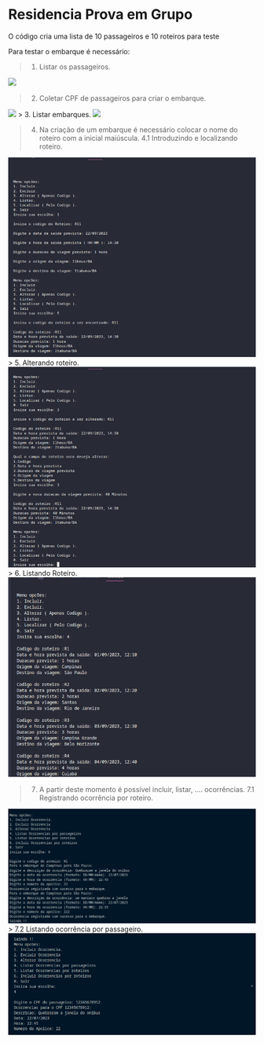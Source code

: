 # Residencia Prova em Grupo 

O código cria uma lista de 10 passageiros e 10 roteiros para teste

Para testar o embarque é necessário: 

> 1. Listar os passageiros.
<img src="/grupo/screens/Teste Módulo Passageiro - Incluindo.png">

> 2. Coletar CPF de passageiros para criar o embarque.
<img src="/grupo/screens/Teste Módulo Embarque - Gerando lista de Passageiros e Registrando Embarques.png">
> 3. Listar embarques.
<img src="/grupo/screens/Teste Módulo Embarque - Registro e Listagem de Embarques.png.png">

> 4. Na criação de um embarque é necessário colocar o nome do roteiro com a inicial maiúscula.
> 4.1 Introduzindo e localizando roteiro.
<img src="/grupo/screens/Roteiro - Incluir e Localizar.png">
> 5. Alterando roteiro.
<img src="/grupo/screens/Roteiro - Alterando.png">
> 6. Listando Roteiro.
<img src="/grupo/screens/Roteiro - Listar.png">

> 7. A partir deste momento é possível incluir, listar, .... ocorrências.
> 7.1 Registrando ocorrência por roteiro.
<img src="/grupo/screens/Registrar ocorrencia por roteiro.png">
> 7.2 Listando ocorrência por passageiro.
<img src="/grupo/screens/Listar ocorrencia por passageiro.png">
